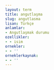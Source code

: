 ```yaml
---
layout: term
title: angutlaşma
slug: angutlasma
lisan: Türkçe
anlamlar:
- Angutlaşmak durumu
ozellikler:
- - isim
ornekler:
- - ''
orneklerkaynak:
- - ''
---
```

